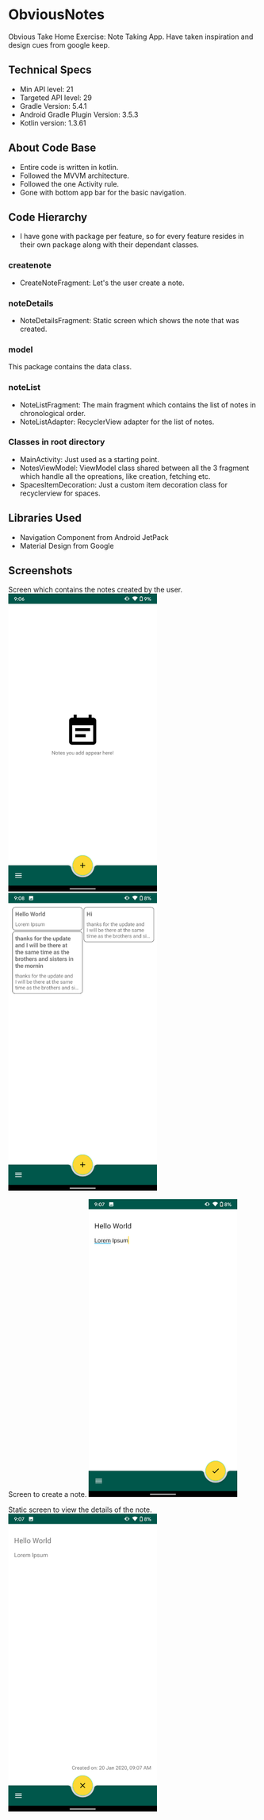 # ObviousNotes
Obvious Take Home Exercise: Note Taking App. Have taken inspiration and design cues from google keep.

## Technical Specs
* Min API level: 21
* Targeted API level: 29
* Gradle Version: 5.4.1
* Android Gradle Plugin Version: 3.5.3
* Kotlin version: 1.3.61

## About Code Base
* Entire code is written in kotlin.
* Followed the MVVM architecture.
* Followed the one Activity rule.
* Gone with bottom app bar for the basic navigation. 

## Code Hierarchy
* I have gone with package per feature, so for every feature resides in their own package along with their dependant classes.

### createnote
* CreateNoteFragment: Let's the user create a note.

### noteDetails
* NoteDetailsFragment: Static screen which shows the note that was created.

### model
This package contains the data class.

### noteList
* NoteListFragment: The main fragment which contains the list of notes in chronological order.
* NoteListAdapter: RecyclerView adapter for the list of notes.

### Classes in root directory
* MainActivity: Just used as a starting point.
* NotesViewModel: ViewModel class shared between all the 3 fragment which handle all the opreations, like creation, fetching etc.
* SpacesItemDecoration: Just a custom item decoration class for recyclerview for spaces.

## Libraries Used
* Navigation Component from Android JetPack
* Material Design from Google

## Screenshots
Screen which contains the notes created by the user.
<img src="https://github.com/iamarjun/ObviousNotes/blob/master/screenshots/Screenshot_20200120-090653.png" width="300" >
<img src="https://github.com/iamarjun/ObviousNotes/blob/master/screenshots/Screenshot_20200120-090851.png" width="300" >

Screen to create a note.
<img src="https://github.com/iamarjun/ObviousNotes/blob/master/screenshots/Screenshot_20200120-090728.png" width="300" >

Static screen to view the details of the note.
<img src="https://github.com/iamarjun/ObviousNotes/blob/master/screenshots/Screenshot_20200120-090736.png" width="300" >


